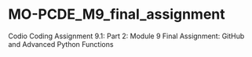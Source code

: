 # MO-PCDE_M9_final_assignment
Codio Coding Assignment 9.1: Part 2: Module 9 Final Assignment: GitHub and Advanced Python Functions
